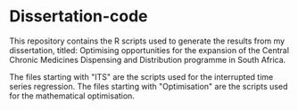 # Dissertation-code
This repository contains the R scripts used to generate the results from my dissertation, titled: Optimising opportunities for the expansion of the Central Chronic Medicines Dispensing and Distribution programme in South Africa.

The files starting with "ITS" are the scripts used for the interrupted time series regression. The files starting with "Optimisation" are the scripts used for the mathematical optimisation.
